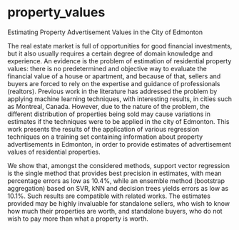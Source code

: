 # property_values
Estimating Property Advertisement Values in the City of Edmonton


The real estate market is full of opportunities for good financial investments, but it also usually requires a certain degree of domain knowledge and experience. An evidence is the problem of estimation of residential property values: there is no predetermined and objective way to evaluate the financial value of a house or apartment, and because of that, sellers and buyers are forced to rely on the expertise and guidance of professionals (realtors). Previous work in the literature has addressed the problem by applying machine learning techniques, with interesting results, in cities such as Montreal, Canada. However, due to the nature of the problem, the different distribution of properties being sold may cause variations in estimates if the techniques were to be applied in the city of Edmonton. This work presents the results of the application of various regression techniques on a training set containing information about property advertisements in Edmonton, in order to provide estimates of advertisement values of residential properties. 

We show that, amongst the considered methods, support vector regression is the single method that provides best precision in estimates, with mean percentage errors as low as 10.4%, while an ensemble method (bootstrap aggregation) based on SVR, kNN and decision trees yields errors as low as 10.1%. Such results are compatible with related works. The estimates provided may be highly invaluable for standalone sellers, who wish to know how much their properties are worth, and standalone buyers, who do not wish to pay more than what a property is worth.

